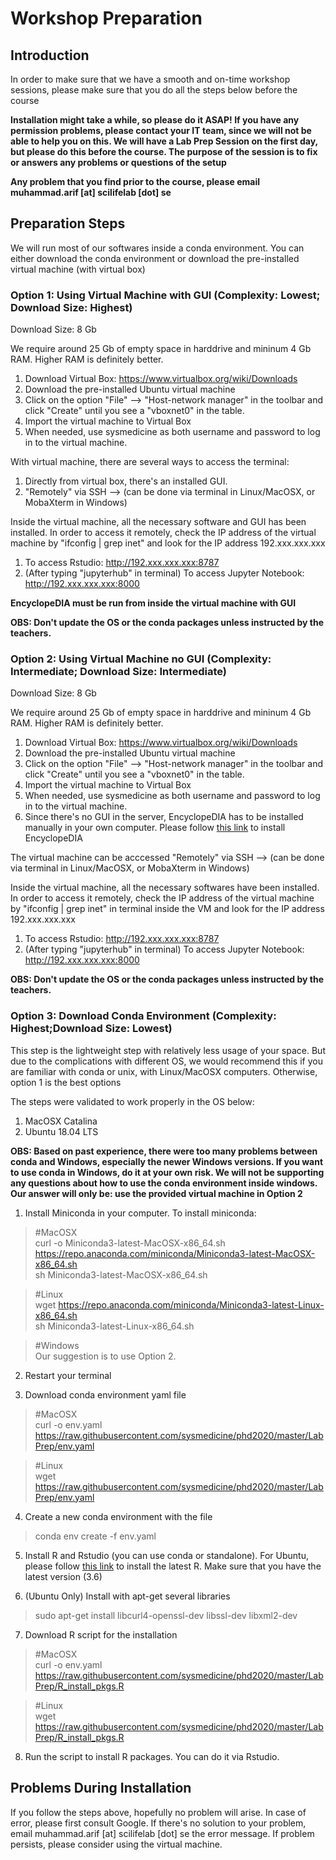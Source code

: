 # Workshop Preparation

## Introduction
In order to make sure that we have a smooth and on-time workshop sessions, please make sure that you do all the steps below before the course

**Installation might take a while, so please do it ASAP! If you have any permission problems, please contact your IT team, since we will not be able to help you on this. We will have a Lab Prep Session on the first day, but please do this before the course. The purpose of the session is to fix or answers any problems or questions of the setup**

**Any problem that you find prior to the course, please email muhammad.arif [at] scilifelab [dot] se**

## Preparation Steps
We will run most of our softwares inside a conda environment. You can either download the conda environment or download the pre-installed virtual machine (with virtual box)


### Option 1: Using Virtual Machine with GUI (Complexity: Lowest; Download Size: Highest)
Download Size: 8 Gb

We require around 25 Gb of empty space in harddrive and mininum 4 Gb RAM. Higher RAM is definitely better.

1. Download Virtual Box: https://www.virtualbox.org/wiki/Downloads
2. Download the pre-installed Ubuntu virtual machine
3. Click on the option "File" --> "Host-network manager" in the toolbar and click "Create" until you see a "vboxnet0" in the table.
4. Import the virtual machine to Virtual Box
5. When needed, use sysmedicine as both username and password to log in to the virtual machine.

With virtual machine, there are several ways to access the terminal:
1. Directly from virtual box, there's an installed GUI.
2. "Remotely" via SSH --> (can be done via terminal in Linux/MacOSX, or MobaXterm in Windows)

Inside the virtual machine, all the necessary software and GUI has been installed. In order to access it remotely, check the IP address of the virtual machine by "ifconfig | grep inet" and look for the IP address 192.xxx.xxx.xxx

1. To access Rstudio: http://192.xxx.xxx.xxx:8787
2. (After typing "jupyterhub" in terminal) To access Jupyter Notebook: http://192.xxx.xxx.xxx:8000

**EncyclopeDIA must be run from inside the virtual machine with GUI**

**OBS: Don't update the OS or the conda packages unless instructed by the teachers.**

### Option 2: Using Virtual Machine no GUI (Complexity: Intermediate; Download Size: Intermediate)
Download Size: 8 Gb

We require around 25 Gb of empty space in harddrive and mininum 4 Gb RAM. Higher RAM is definitely better.

1. Download Virtual Box: https://www.virtualbox.org/wiki/Downloads
2. Download the pre-installed Ubuntu virtual machine
3. Click on the option "File" --> "Host-network manager" in the toolbar and click "Create" until you see a "vboxnet0" in the table.
4. Import the virtual machine to Virtual Box
5. When needed, use sysmedicine as both username and password to log in to the virtual machine.
6. Since there's no GUI in the server, EncyclopeDIA has to be installed manually in your own computer. Please follow [this link](https://bitbucket.org/searleb/encyclopedia/wiki/Home) to install EncyclopeDIA

The virtual machine can be acccessed "Remotely" via SSH --> (can be done via terminal in Linux/MacOSX, or MobaXterm in Windows)

Inside the virtual machine, all the necessary softwares have been installed. In order to access it remotely, check the IP address of the virtual machine by "ifconfig | grep inet" in terminal inside the VM and look for the IP address 192.xxx.xxx.xxx

1. To access Rstudio: http://192.xxx.xxx.xxx:8787
2. (After typing "jupyterhub" in terminal) To access Jupyter Notebook: http://192.xxx.xxx.xxx:8000

**OBS: Don't update the OS or the conda packages unless instructed by the teachers.**

### Option 3: Download Conda Environment (Complexity: Highest;Download Size: Lowest)
This step is the lightweight step with relatively less usage of your space. But due to the complications with different OS, we would recommend this if you are familiar with conda or unix, with Linux/MacOSX computers. Otherwise, option 1 is the best options

The steps were validated to work properly in the OS below:
1. MacOSX Catalina
2. Ubuntu 18.04 LTS

**OBS: Based on past experience, there were too many problems between conda and Windows, especially the newer Windows versions. If you  want to use conda in Windows, do it at your own risk. We will not be supporting any questions about how to use the conda environment inside windows. Our answer will only be: use the provided virtual machine in Option 2**

1. Install Miniconda in your computer. To install miniconda:
> #MacOSX  
> curl -o Miniconda3-latest-MacOSX-x86_64.sh https://repo.anaconda.com/miniconda/Miniconda3-latest-MacOSX-x86_64.sh  
> sh Miniconda3-latest-MacOSX-x86_64.sh  

> #Linux  
> wget https://repo.anaconda.com/miniconda/Miniconda3-latest-Linux-x86_64.sh  
> sh Miniconda3-latest-Linux-x86_64.sh  

> #Windows  
> Our suggestion is to use Option 2. 

2. Restart your terminal

3. Download conda environment yaml file
> #MacOSX  
> curl -o env.yaml https://raw.githubusercontent.com/sysmedicine/phd2020/master/LabPrep/env.yaml

> #Linux  
> wget https://raw.githubusercontent.com/sysmedicine/phd2020/master/LabPrep/env.yaml

4. Create a new conda environment with the file
> conda env create -f env.yaml

5. Install R and Rstudio (you can use conda or standalone). For Ubuntu, please follow [this link](https://www.digitalocean.com/community/tutorials/how-to-install-r-on-ubuntu-18-04) to install the latest R. Make sure that you have the latest version (3.6)

6. (Ubuntu Only) Install with apt-get several libraries
> sudo apt-get install libcurl4-openssl-dev libssl-dev libxml2-dev

7. Download R script for the installation
> #MacOSX  
> curl -o env.yaml https://raw.githubusercontent.com/sysmedicine/phd2020/master/LabPrep/R_install_pkgs.R

> #Linux  
> wget https://raw.githubusercontent.com/sysmedicine/phd2020/master/LabPrep/R_install_pkgs.R

8. Run the script to install R packages. You can do it via Rstudio.

## Problems During Installation

If you follow the steps above, hopefully no problem will arise. In case of error, please first consult Google. If there's no solution to your problem, email muhammad.arif [at] scilifelab [dot] se the error message. If problem persists, please consider using the virtual machine. 
